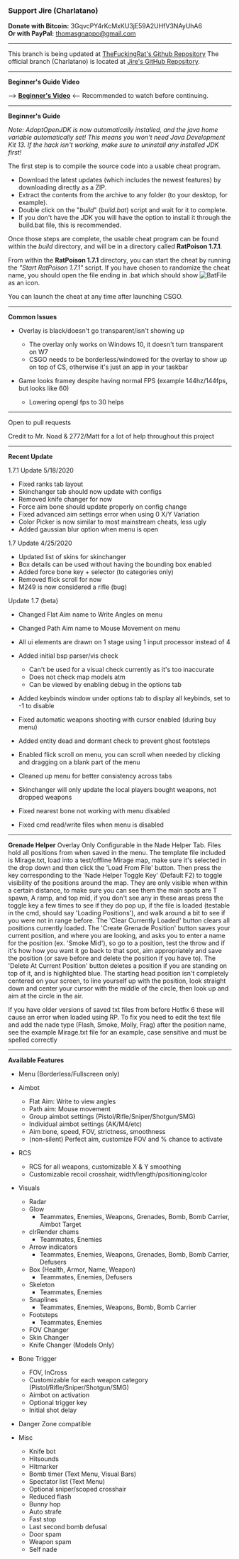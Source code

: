### Support Jire (Charlatano)
**Donate with Bitcoin:** 3GqvcPY4rKcMxKU3jE59A2UHfV3NAyUhA6  
**Or with PayPal:** thomasgnappo@gmail.com

---

This branch is being updated at [TheFuckingRat's Github Repository](https://github.com/TheFuckingRat/RatPoison)
The official branch (Charlatano) is located at [Jire's GitHub Repository](https://github.com/Jire/Charlatano).

---

**Beginner's Guide Video**

--> **[Beginner's Video](https://www.youtube.com/watch?v=BnvuJJCyF9Y "Rat Poison")** <-- Recommended to watch before continuing.

---

**Beginner's Guide**

*Note: AdoptOpenJDK is now automatically installed, and the java home variable automatically set!
This means you won't _need_ Java Development Kit 13. If the hack isn't working, make sure to uninstall any installed JDK first!*

The first step is to compile the source code into a usable cheat program.

* Download the latest updates (which includes the newest features) by downloading directly as a ZIP.
* Extract the contents from the archive to any folder (to your desktop, for example).
* Double click on the "_build_" (_build.bat_) script and wait for it to complete.
* If you don't have the JDK you will have the option to install it through the build.bat file, this is recommended.

Once those steps are complete, the usable cheat program can be found within the _build_
directory, and will be in a directory called **RatPoison 1.7.1**.

From within the **RatPoison 1.7.1** directory, you can start the cheat by running
the _"Start RatPoison 1.7.1"_ script.
If you have chosen to randomize the cheat name, you should open the file ending in .bat which should show ![BatFile](https://i.imgur.com/JZAhmtr.png) as an icon.

You can launch the cheat at any time after launching CSGO.

---

**Common Issues**
* Overlay is black/doesn't go transparent/isn't showing up
    * The overlay only works on Windows 10, it doesn't turn transparent on W7
    * CSGO needs to be borderless/windowed for the overlay to show up on top of CS, otherwise it's just an app in your taskbar

* Game looks framey despite having normal FPS (example 144hz/144fps, but looks like 60)
    * Lowering opengl fps to 30 helps

---

Open to pull requests

Credit to Mr. Noad & 2772/Matt for a lot of help throughout this project

---

**Recent Update**

1.7.1 Update 5/18/2020
* Fixed ranks tab layout
* Skinchanger tab should now update with configs
* Removed knife changer for now
* Force aim bone should update properly on config change
* Fixed advanced aim settings error when using 0 X/Y Variation
* Color Picker is now similar to most mainstream cheats, less ugly
* Added gaussian blur option when menu is open


1.7 Update 4/25/2020
* Updated list of skins for skinchanger
* Box details can be used without having the bounding box enabled
* Added force bone key + selector (to categories only)
* Removed flick scroll for now
* M249 is now considered a rifle (bug)


Update 1.7 (beta)
* Changed Flat Aim name to Write Angles on menu
* Changed Path Aim name to Mouse Movement on menu
* All ui elements are drawn on 1 stage using 1 input processor instead of 4
* Added initial bsp parser/vis check
    * Can't be used for a visual check currently as it's too inaccurate
    * Does not check map models atm
    * Can be viewed by enabling debug in the options tab
* Added keybinds window under options tab to display all keybinds, set to -1 to disable
* Fixed automatic weapons shooting with cursor enabled (during buy menu)
* Added entity dead and dormant check to prevent ghost footsteps
* Enabled flick scroll on menu, you can scroll when needed by clicking and dragging on a blank part of the menu
* Cleaned up menu for better consistency across tabs
* Skinchanger will only update the local players bought weapons, not dropped weapons

* Fixed nearest bone not working with menu disabled
* Fixed cmd read/write files when menu is disabled

---

**Grenade Helper**
Overlay Only
Configurable in the Nade Helper Tab. Files hold all positions from when saved in the menu. The template file included is Mirage.txt, load
into a test/offline Mirage map, make sure it's selected in the drop down and then click the 'Load From File' button. Then press the key corresponding to the
'Nade Helper Toggle Key' (Default F2) to toggle visibility of the positions around the map. They are only visible when within a certain distance, to make sure you can see them
the main spots are T spawn, A ramp, and top mid, if you don't see any in these areas press the toggle key a few times to see if they do pop up, if the file is loaded
(testable in the cmd, should say 'Loading Positions'), and walk around a bit to see if you were not in range before. The 'Clear Currently Loaded' button clears all positions currently loaded. The 'Create Grenade Position'
button saves your current position, and where you are looking, and asks you to enter a name for the position (ex. 'Smoke Mid'), so go to a position, test the throw and if it's how how you want
it go back to that spot, aim appropriately and save the position (or save before and delete the position if you have to). The 'Delete At Current Position' button deletes a position if you are standing on top of it, and
is highlighted blue. The starting head position isn't completely centered on your screen, to line yourself up with the position, look straight down and center your cursor with the
middle of the circle, then look up and aim at the circle in the air.

If you have older versions of saved txt files from before Hotfix 6 these will cause an error when loaded using RP.
To fix you need to edit the text file and add the nade type (Flash, Smoke, Molly, Frag) after the position name, see the example Mirage.txt file for an example, case sensitive and must be spelled correctly

---

**Available Features**
* Menu (Borderless/Fullscreen only)

* Aimbot
    * Flat Aim: Write to view angles
    * Path aim: Mouse movement
    * Group aimbot settings (Pistol/Rifle/Sniper/Shotgun/SMG)
    * Individual aimbot settings (AK/M4/etc)
    * Aim bone, speed, FOV, strictness, smoothness
    * (non-silent) Perfect aim, customize FOV and % chance to activate

* RCS
    * RCS for all weapons, customizable X & Y smoothing
    * Customizable recoil crosshair, width/length/positioning/color

* Visuals
    * Radar
    * Glow
        * Teammates, Enemies, Weapons, Grenades, Bomb, Bomb Carrier, Aimbot Target
    * clrRender chams
        * Teammates, Enemies
    * Arrow indicators
        * Teammates, Enemies, Weapons, Grenades, Bomb, Bomb Carrier, Defusers
    * Box (Health, Armor, Name, Weapon)
        * Teammates, Enemies, Defusers
    * Skeleton
        * Teammates, Enemies
    * Snaplines
        * Teammates, Enemies, Weapons, Bomb, Bomb Carrier
    * Footsteps
        * Teammates, Enemies
    * FOV Changer
    * Skin Changer
    * Knife Changer (Models Only)

* Bone Trigger
    * FOV, InCross
    * Customizable for each weapon category (Pistol/Rifle/Sniper/Shotgun/SMG)
    * Aimbot on activation
    * Optional trigger key
    * Initial shot delay

* Danger Zone compatible

* Misc
    * Knife bot
    * Hitsounds
    * Hitmarker
    * Bomb timer (Text Menu, Visual Bars)
    * Spectator list (Text Menu)
    * Optional sniper/scoped crosshair
    * Reduced flash
    * Bunny hop
    * Auto strafe
    * Fast stop
    * Last second bomb defusal
    * Door spam
    * Weapon spam
    * Self nade
